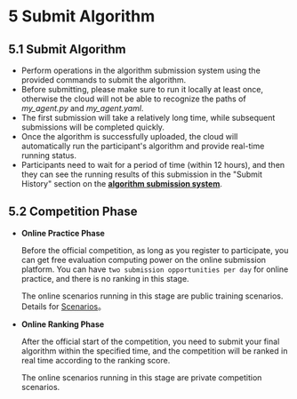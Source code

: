 
# 5 Submit Algorithm

## 5.1 Submit Algorithm
- Perform operations in the algorithm submission system using the provided commands to submit the algorithm.
- Before submitting, please make sure to run it locally at least once, otherwise the cloud will not be able to recognize the paths of *my_agent.py* and *my_agent.yaml*.
- The first submission will take a relatively long time, while subsequent submissions will be completed quickly.
- Once the algorithm is successfully uploaded, the cloud will automatically run the participant's algorithm and provide real-time running status.
- Participants need to wait for a period of time (within 12 hours), and then they can see the running results of this submission in the "Submit History" section on the [**algorithm submission system**](#).

## 5.2 Competition Phase

- **Online Practice Phase**

    Before the official competition, as long as you register to participate, you can get free evaluation computing power on the online submission platform. You can have `two submission opportunities per day` for online practice, and there is no ranking in this stage. 
    
    The online scenarios running in this stage are public training scenarios. Details for [Scenarios](en/scenarios_en.md)。

- **Online Ranking Phase**

    After the official start of the competition, you need to submit your final algorithm within the specified time, and the competition will be ranked in real time according to the ranking score. 
    
    The online scenarios running in this stage are private competition scenarios.